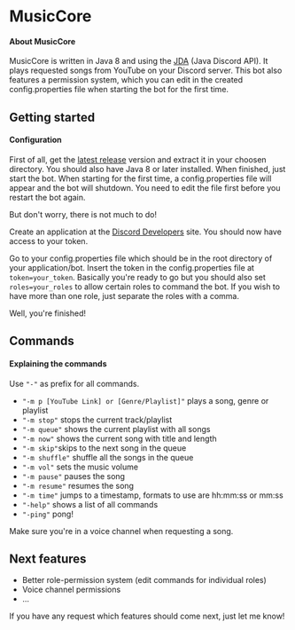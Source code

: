 # MusicCore

#### About MusicCore
MusicCore is written in Java 8 and using the [JDA](https://github.com/DV8FromTheWorld/JDA) (Java Discord API). It plays requested songs 
from YouTube on your Discord server. This bot also features a permission system, which you can edit in the created config.properties file when starting the bot for the first time.

## Getting started

#### Configuration
First of all, get the [latest release](https://github.com/Winterfuchs/MusicCore/releases) version and extract it in your choosen directory.
You should also have Java 8 or later installed. When finished, just start the bot. When starting for the first time, a config.properties
file will appear and the bot will shutdown. You need to edit the file first before you restart the bot again.

But don't worry, there is not much to do!

Create an application at the [Discord Developers](https://discordapp.com/developers/applications/) site.
You should now have access to your token.

Go to your config.properties file which should be in the root directory of your application/bot.
Insert the token in the config.properties file at ```token=your_token```.
Basically you're ready to go but you should also set ```roles=your_roles``` to allow certain roles to command the bot.
If you wish to have more than one role, just separate the roles with a comma.

Well, you're finished!

## Commands

#### Explaining the commands

Use ```"-"``` as prefix for all commands.

* ```"-m p [YouTube Link] or [Genre/Playlist]"``` plays a song, genre or playlist
* ```"-m stop"``` stops the current track/playlist
* ```"-m queue"``` shows the current playlist with all songs
* ```"-m now"``` shows the current song with title and length
* ```"-m skip"```skips to the next song in the queue
* ```"-m shuffle"``` shuffle all the songs in the queue
* ```"-m vol"``` sets the music volume
* ```"-m pause"``` pauses the song
* ```"-m resume"``` resumes the song
* ```"-m time"``` jumps to a timestamp, formats to use are hh:mm:ss or mm:ss
* ```"-help"``` shows a list of all commands
* ```"-ping"``` pong!

Make sure you're in a voice channel when requesting a song.

## Next features

* Better role-permission system (edit commands for individual roles)
* Voice channel permissions
* ...

If you have any request which features should come next, just let me know!
